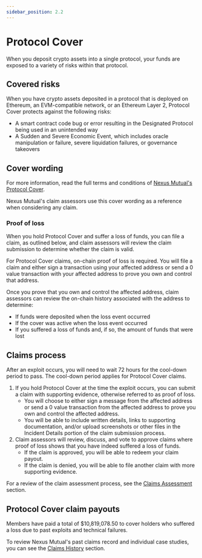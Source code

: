 ```yaml
---
sidebar_position: 2.2
---
```


# Protocol Cover

When you deposit crypto assets into a single protocol, your funds are exposed to a variety of risks within that protocol.

## Covered risks

When you have crypto assets deposited in a protocol that is deployed on Ethereum, an EVM-compatible network, or an Ethereum Layer 2, Protocol Cover protects against the following risks:
* A smart contract code bug or error resulting in the Designated Protocol being used in an unintended way
* A Sudden and Severe Economic Event, which includes oracle manipulation or failure, severe liquidation failures, or governance takeovers

## Cover wording

For more information, read the full terms and conditions of [Nexus Mutual's Protocol Cover](https://api.nexusmutual.io/ipfs/QmdunFJm4A5CUW1ynM7bevsGt6UzQfw6K4ysKqvsqpjWCQ).

Nexus Mutual's claim assessors use this cover wording as a reference when considering any claim.

### Proof of loss

When you hold Protocol Cover and suffer a loss of funds, you can file a claim, as outlined below, and claim assessors will review the claim submission to determine whether the claim is valid.

For Protocol Cover claims, on-chain proof of loss is required. You will file a claim and either sign a transaction using your affected address or send a 0 value transaction with your affected address to prove you own and control that address.

Once you prove that you own and control the affected address, claim assessors can review the on-chain history associated with the address to determine:
* If funds were deposited when the loss event occurred
* If the cover was active when the loss event occurred
* If you suffered a loss of funds and, if so, the amount of funds that were lost

## Claims process

After an exploit occurs, you will need to wait 72 hours for the cool-down period to pass. The cool-down period applies for Protocol Cover claims.
1. If you hold Protocol Cover at the time the exploit occurs, you can submit a claim with supporting evidence, otherwise referred to as proof of loss.
    * You will choose to either sign a message from the affected address or send a 0 value transaction from the affected address to prove you own and control the affected address.
    * You will be able to include written details, links to supporting documentation, and/or upload screenshots or other files in the Incident Details portion of the claim submission process.
2. Claim assessors will review, discuss, and vote to approve claims where proof of loss shows that you have indeed suffered a loss of funds.
    * If the claim is approved, you will be able to redeem your claim payout.
    * If the claim is denied, you will be able to file another claim with more supporting evidence.

For a review of the claim assessment process, see the [Claims Assessment](/protocol/claims-assessment) section.

## Protocol Cover claim payouts

Members have paid a total of $10,819,078.50 to cover holders who suffered a loss due to past exploits and technical failures.

To review Nexus Mutual's past claims record and individual case studies, you can see the [Claims History](/overview/claims-history/) section.
